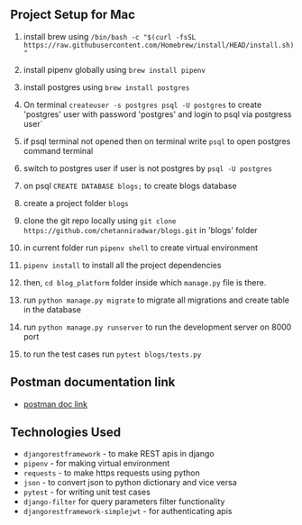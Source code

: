 
## Project Setup for Mac

1. install brew using `/bin/bash -c "$(curl -fsSL https://raw.githubusercontent.com/Homebrew/install/HEAD/install.sh)"`

2. install pipenv globally using `brew install pipenv`

3. install postgres using `brew install postgres`

4. On terminal `createuser -s postgres
psql -U postgres` to create 'postgres' user with password 'postgres' and login to psql via postgress user`

5. if psql terminal not opened then on terminal write `psql` to open postgres command terminal

6. switch to postgres user if user is not postgres by `psql -U postgres`

7. on psql `CREATE DATABASE blogs;` to create blogs database

8. create a project folder `blogs`

9. clone the git repo locally using `git clone https://github.com/chetanniradwar/blogs.git` in 'blogs' folder

10. in current folder run `pipenv shell` to create virtual environment

11. `pipenv install` to install all the project dependencies

12. then, `cd blog_platform` folder inside which `manage.py` file is there.

13. run `python manage.py migrate` to migrate all migrations and create table in the database

14. run `python manage.py runserver` to run the development server on 8000 port

15. to run the test cases run `pytest blogs/tests.py`

## Postman documentation link
- [postman doc link](https://documenter.getpostman.com/view/20803750/2s93XyThu2)


## Technologies Used
- `djangorestframework` - to make REST apis in django
- `pipenv` - for making virtual environment
- `requests` - to make https requests using python
- `json` - to convert json to python dictionary and vice versa
- `pytest` - for writing unit test cases
- `django-filter` for query parameters filter functionality
- `djangorestframework-simplejwt` - for authenticating apis

